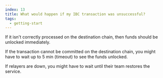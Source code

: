 ```yaml
---
index: 13
title: What would happen if my IBC transaction was unsuccessful?
tags: 
  - getting-start
---
```


If it isn't correctly processed on the destination chain, then funds should be unlocked immediately.

If the transaction cannot be committed on the destination chain, you might have to wait up to 5 min (timeout) to see the funds unlocked.

If relayers are down, you might have to wait until their team restores the service.
